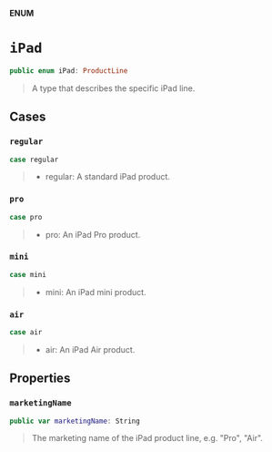 **ENUM**

# `iPad`

```swift
public enum iPad: ProductLine
```

> A type that describes the specific iPad line.

## Cases
### `regular`

```swift
case regular
```

> - regular: A standard iPad product.

### `pro`

```swift
case pro
```

> - pro: An iPad Pro product.

### `mini`

```swift
case mini
```

> - mini: An iPad mini product.

### `air`

```swift
case air
```

> - air: An iPad Air product.

## Properties
### `marketingName`

```swift
public var marketingName: String
```

> The marketing name of the iPad product line, e.g. "Pro", "Air".
